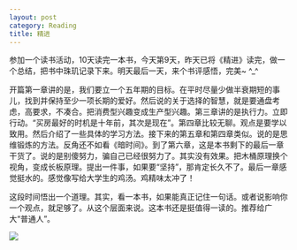 ```yaml
---
layout: post
category: Reading
title: 精进
---
```


参加一个读书活动，10天读完一本书，今天第9天，昨天已将《精进》读完，做一个总结，把书中珠玑记录下来。明天最后一天，来个书评感悟，完美~ ^_^

开篇第一章讲的是，我们要立一个五年期的目标。在平时尽量少做半衰期短的事儿，找到并保持至少一项长期的爱好。然后说的关于选择的智慧，就是要通盘考虑，高要求，不凑合。把消费型兴趣变成生产型兴趣。第三章讲的是执行力。立即行动。“买房最好的时机是十年前，其次是现在”。第四章比较无聊。观点是要学以致用。然后介绍了一些具体的学习方法。接下来的第五章和第四章类似。说的是思维锻炼的方法。反角还不如看《暗时间》。到了第六章，这是本书剩下的最后一章干货了。说的是别傻努力，骗自己已经很努力了。其实没有效果。把木桶原理换个视角，变成长板原理。提出一件事，如果要“坚持”，那肯定长久不了。最后一章感觉挺水的。感觉像写给大学生的鸡汤。鸡精味太冲了！

这段时间悟出一个道理。其实，看一本书，如果能真正记住一句话。或者说影响你一个观点，就足够了。从这个层面来说。这本书还是挺值得一读的。推荐给广大“普通人”。

![](http://ww3.sinaimg.cn/large/006tNbRwly1fer8lxv5hbj31kw2n07wh.jpg)
